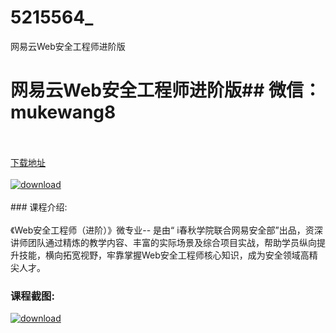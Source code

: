 # 5215564_
网易云Web安全工程师进阶版
# 网易云Web安全工程师进阶版## 微信：mukewang8
<br/></br>[下载地址](http://www.36tz.cn/article/5215564 "下载地址")
<br/></br>[![download](http://36tz.cn/muke_img/2020_10_2-17-300x176.png "下载地址")](http://www.36tz.cn/article/5215564 "下载地址")
<br/></br>### 课程介绍:<br/></br>《Web安全工程师（进阶）》微专业-- 是由“ i春秋学院联合网易安全部”出品，资深讲师团队通过精炼的教学内容、丰富的实际场景及综合项目实战，帮助学员纵向提升技能，横向拓宽视野，牢靠掌握Web安全工程师核心知识，成为安全领域高精尖人才。

### 课程截图:
[![download](http://36tz.cn/muke_img/2020_10_1-19.png "下载地址")](http://www.36tz.cn/article/5215564 "下载地址")
